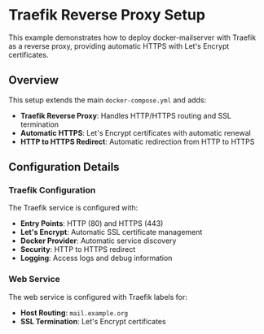 # Traefik Reverse Proxy Setup

This example demonstrates how to deploy docker-mailserver with Traefik as a reverse proxy, providing automatic HTTPS with Let's Encrypt certificates.

## Overview

This setup extends the main `docker-compose.yml` and adds:

- **Traefik Reverse Proxy**: Handles HTTP/HTTPS routing and SSL termination
- **Automatic HTTPS**: Let's Encrypt certificates with automatic renewal
- **HTTP to HTTPS Redirect**: Automatic redirection from HTTP to HTTPS

## Configuration Details

### Traefik Configuration

The Traefik service is configured with:

- **Entry Points**: HTTP (80) and HTTPS (443)
- **Let's Encrypt**: Automatic SSL certificate management
- **Docker Provider**: Automatic service discovery
- **Security**: HTTP to HTTPS redirect
- **Logging**: Access logs and debug information

### Web Service

The web service is configured with Traefik labels for:

- **Host Routing**: `mail.example.org`
- **SSL Termination**: Let's Encrypt certificates
